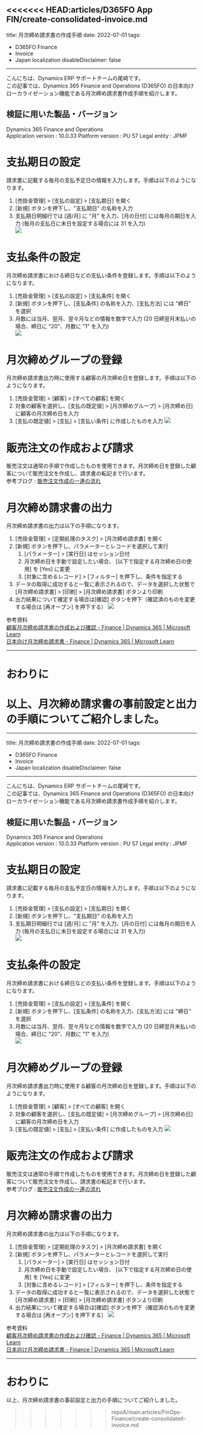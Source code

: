 <<<<<<< HEAD:articles/D365FO App FIN/create-consolidated-invoice.md
---
title: 月次締め請求書の作成手順
date: 2022-07-01
tags:
  - D365FO Finance
  - Invoice
  - Japan localization
disableDisclaimer: false
---

こんにちは、Dynamics ERP サポートチームの尾崎です。  
この記事では、Dynamics 365 Finance and Operations (D365FO) の日本向けローカライゼーション機能である月次締め請求書作成手順を紹介します。  
<!-- more -->
## 検証に用いた製品・バージョン
Dynamics 365 Finance and Operations      
Application version : 10.0.33
Platform version : PU 57
Legal entity : JPMF  
  
# 支払期日の設定
請求書に記載する毎月の支払予定日の情報を入力します。手順は以下のようになります。
1. [売掛金管理] > [支払の設定] > [支払期日] を開く
1. [新規] ボタンを押下し、"支払期日" の名称を入力
1. 支払期日明細行では [週/月] に "月" を入力、[月の日付] には毎月の期日を入力 (毎月の支払日に末日を設定する場合には 31 を入力)  
![](./create-consolidated-invoice/CreateConsolidatedInvoice1.png)


# 支払条件の設定
月次締め請求書における締日などの支払い条件を登録します。手順は以下のようになります。
1. [売掛金管理] > [支払の設定] > [支払条件] を開く
1. [新規] ボタンを押下し、[支払条件] の名称を入力、[支払方法] には "締日" を選択
1. 月数には当月、翌月、翌々月などの情報を数字で入力 (20 日締翌月末払いの場合、締日に "20"、月数に "1" を入力)  
![](./create-consolidated-invoice/CreateConsolidatedInvoice2.png)


# 月次締めグループの登録
月次締め請求書出力時に使用する顧客の月次締め日を登録します。手順は以下のようになります。
1. [売掛金管理] > [顧客] > [すべての顧客] を開く
1. 対象の顧客を選択し、[支払の既定値] > [月次締めグループ] > [月次締め日] に顧客の月次締め日を入力
1. [支払の既定値] > [支払] > [支払い条件] に作成したものを入力
![](./create-consolidated-invoice/CreateConsolidatedInvoice3.png)


# 販売注文の作成および請求
販売注文は通常の手順で作成したものを使用できます。月次締め日を登録した顧客について販売注文を作成し、請求書の転記まで行います。  
参考ブログ : [販売注文作成の一連の流れ](https://jpdynamicserp.github.io/blog/D365FO%20App%20SCM/how-to-create-sales-order/)  


# 月次締め請求書の出力  
月次締め請求書の出力は以下の手順になります。
1. [売掛金管理] > [定期処理のタスク] > [月次締め請求書] を開く
1. [新規] ボタンを押下し、パラメーターとレコードを選択して実行
   1. [パラメーター] > [実行日] はセッション日付
   1. 月次締め日を手動で設定したい場合、 [以下で指定する月次締め日の使用] を [Yes] に変更
   1. [対象に含めるレコード] > [フィルター] を押下し、条件を指定する
1. データの取得に成功すると一覧に表示されるので、データを選択した状態で [月次締め請求書] > [印刷] > [月次締め請求書] ボタンより印刷
1. 出力結果について確定する場合は[確認] ボタンを押下（確認済のものを変更する場合は [再オープン] を押下する）
![](./create-consolidated-invoice/CreateConsolidatedInvoice4.png)


参考資料    
[顧客月次締め請求書の作成および確認 - Finance | Dynamics 365 | Microsoft Learn](https://learn.microsoft.com/ja-jp/dynamics365/finance/localizations/tasks/create-confirm-customer-consolidated-invoice)  
[日本向け月次締め請求書 - Finance | Dynamics 365 | Microsoft Learn](https://learn.microsoft.com/ja-jp/dynamics365/finance/localizations/apac-jpn-consolidate-invoices)  

---  
# おわりに  
以上、月次締め請求書の事前設定と出力の手順についてご紹介しました。
=======
---
title: 月次締め請求書の作成手順
date: 2022-07-01
tags:
  - D365FO Finance
  - Invoice
  - Japan localization
disableDisclaimer: false
---

こんにちは、Dynamics ERP サポートチームの尾崎です。  
この記事では、Dynamics 365 Finance and Operations (D365FO) の日本向けローカライゼーション機能である月次締め請求書作成手順を紹介します。  
<!-- more -->
## 検証に用いた製品・バージョン
Dynamics 365 Finance and Operations      
Application version : 10.0.33
Platform version : PU 57
Legal entity : JPMF  
  
# 支払期日の設定
請求書に記載する毎月の支払予定日の情報を入力します。手順は以下のようになります。
1. [売掛金管理] > [支払の設定] > [支払期日] を開く
1. [新規] ボタンを押下し、"支払期日" の名称を入力
1. 支払期日明細行では [週/月] に "月" を入力、[月の日付] には毎月の期日を入力 (毎月の支払日に末日を設定する場合には 31 を入力)  
![](./create-consolidated-invoice/CreateConsolidatedInvoice1.png)


# 支払条件の設定
月次締め請求書における締日などの支払い条件を登録します。手順は以下のようになります。
1. [売掛金管理] > [支払の設定] > [支払条件] を開く
1. [新規] ボタンを押下し、[支払条件] の名称を入力、[支払方法] には "締日" を選択
1. 月数には当月、翌月、翌々月などの情報を数字で入力 (20 日締翌月末払いの場合、締日に "20"、月数に "1" を入力)  
![](./create-consolidated-invoice/CreateConsolidatedInvoice2.png)


# 月次締めグループの登録
月次締め請求書出力時に使用する顧客の月次締め日を登録します。手順は以下のようになります。
1. [売掛金管理] > [顧客] > [すべての顧客] を開く
1. 対象の顧客を選択し、[支払の既定値] > [月次締めグループ] > [月次締め日] に顧客の月次締め日を入力
1. [支払の既定値] > [支払] > [支払い条件] に作成したものを入力
![](./create-consolidated-invoice/CreateConsolidatedInvoice3.png)


# 販売注文の作成および請求
販売注文は通常の手順で作成したものを使用できます。月次締め日を登録した顧客について販売注文を作成し、請求書の転記まで行います。  
参考ブログ : [販売注文作成の一連の流れ](https://jpdynamicserp.github.io/blog/FinOps-SCM/how-to-create-sales-order/)  


# 月次締め請求書の出力  
月次締め請求書の出力は以下の手順になります。
1. [売掛金管理] > [定期処理のタスク] > [月次締め請求書] を開く
1. [新規] ボタンを押下し、パラメーターとレコードを選択して実行
   1. [パラメーター] > [実行日] はセッション日付
   1. 月次締め日を手動で設定したい場合、 [以下で指定する月次締め日の使用] を [Yes] に変更
   1. [対象に含めるレコード] > [フィルター] を押下し、条件を指定する
1. データの取得に成功すると一覧に表示されるので、データを選択した状態で [月次締め請求書] > [印刷] > [月次締め請求書] ボタンより印刷
1. 出力結果について確定する場合は[確認] ボタンを押下（確認済のものを変更する場合は [再オープン] を押下する）
![](./create-consolidated-invoice/CreateConsolidatedInvoice4.png)


参考資料    
[顧客月次締め請求書の作成および確認 - Finance | Dynamics 365 | Microsoft Learn](https://learn.microsoft.com/ja-jp/dynamics365/finance/localizations/tasks/create-confirm-customer-consolidated-invoice)  
[日本向け月次締め請求書 - Finance | Dynamics 365 | Microsoft Learn](https://learn.microsoft.com/ja-jp/dynamics365/finance/localizations/apac-jpn-consolidate-invoices)  

---  
# おわりに  
以上、月次締め請求書の事前設定と出力の手順についてご紹介しました。
>>>>>>> repoA/main:articles/FinOps-Finance/create-consolidated-invoice.md
